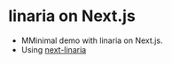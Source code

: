 # linaria on Next.js

- MMinimal demo with linaria on Next.js. 
- Using [next-linaria](https://github.com/Mistereo/next-linaria)
